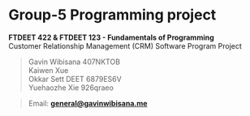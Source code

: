 # Group-5 Programming project
**FTDEET 422 & FTDEET 123 - Fundamentals of Programming <br/>**
Customer Relationship Management (CRM) Software Program Project
> Gavin Wibisana 407NKTOB<br/>
> Kaiwen Xue <br/>
> Okkar Sett DEET 6879ES6V<br/>
> Yuehaozhe Xie 926qraeo<br/>

>Email: **general@gavinwibisana.me** <br/>